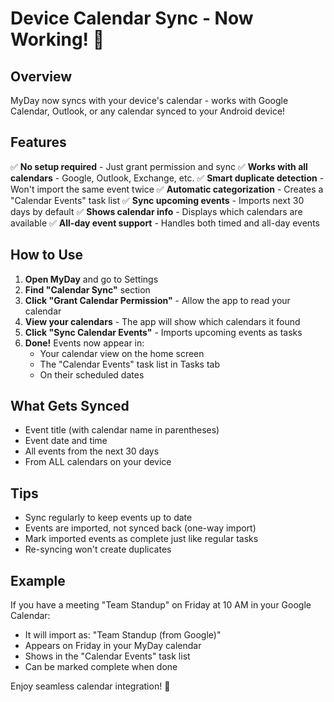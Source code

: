 # Device Calendar Sync - Now Working! 📅

## Overview
MyDay now syncs with your device's calendar - works with Google Calendar, Outlook, or any calendar synced to your Android device!

## Features
✅ **No setup required** - Just grant permission and sync
✅ **Works with all calendars** - Google, Outlook, Exchange, etc.
✅ **Smart duplicate detection** - Won't import the same event twice
✅ **Automatic categorization** - Creates a "Calendar Events" task list
✅ **Sync upcoming events** - Imports next 30 days by default
✅ **Shows calendar info** - Displays which calendars are available
✅ **All-day event support** - Handles both timed and all-day events

## How to Use

1. **Open MyDay** and go to Settings
2. **Find "Calendar Sync"** section
3. **Click "Grant Calendar Permission"** - Allow the app to read your calendar
4. **View your calendars** - The app will show which calendars it found
5. **Click "Sync Calendar Events"** - Imports upcoming events as tasks
6. **Done!** Events now appear in:
   - Your calendar view on the home screen
   - The "Calendar Events" task list in Tasks tab
   - On their scheduled dates

## What Gets Synced
- Event title (with calendar name in parentheses)
- Event date and time
- All events from the next 30 days
- From ALL calendars on your device

## Tips
- Sync regularly to keep events up to date
- Events are imported, not synced back (one-way import)
- Mark imported events as complete just like regular tasks
- Re-syncing won't create duplicates

## Example
If you have a meeting "Team Standup" on Friday at 10 AM in your Google Calendar:
- It will import as: "Team Standup (from Google)" 
- Appears on Friday in your MyDay calendar
- Shows in the "Calendar Events" task list
- Can be marked complete when done

Enjoy seamless calendar integration! 🎉
